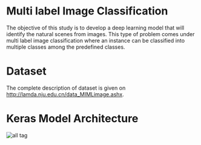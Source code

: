 # Multi label Image Classification

The objective of this study is to develop a deep learning model that will identify the natural scenes from images. This type of problem comes under multi label image classification where an instance can be classified into multiple classes among the predefined classes.

# Dataset

The complete description of dataset is given on http://lamda.nju.edu.cn/data_MIMLimage.ashx. 

# Keras Model Architecture

![all tag](https://github.com/suraj-deshmukh/Multi-Label-Image-Classification/blob/master/model.png)
